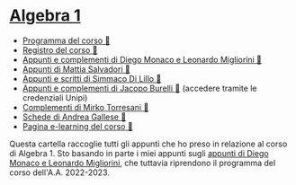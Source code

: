 # [Algebra 1](https://esami.unipi.it/programma.php?c=57995&aa=2023&docente=&insegnamento=ALGEBRA&sd=0)

- [Programma del corso 📘](https://esami.unipi.it/programma.php?c=57995&aa=2023&docente=&insegnamento=ALGEBRA&sd=0)
- [Registro del corso 📑](https://unimap.unipi.it/registri/dettregistriNEW.php?re=10336402::::&ri=8305)
- [Appunti e complementi di Diego Monaco e Leonardo Migliorini 📓](https://github.com/diego-unipi/Algebra-1)
- [Appunti di Mattia Salvadori 📒](https://poisson.phc.dm.unipi.it/~salvadori/Algebra1.pdf)
- [Appunti e scritti di Simmaco Di Lillo 📗](https://poisson.phc.dm.unipi.it/~dilillo/Algebra/index.html)
- [Appunti e complementi di Jacopo Burelli 📑](https://unipiit-my.sharepoint.com/personal/j_burelli_studenti_unipi_it/_layouts/15/onedrive.aspx?ga=1&id=%2Fpersonal%2Fj%5Fburelli%5Fstudenti%5Funipi%5Fit%2FDocuments%2FUniversit%C3%A0%2FAnno%202019%2D2020%2FAlgebra%201) (accedere tramite le credenziali Unipi)
- [Complementi di Mirko Torresani 📓](https://poisson.phc.dm.unipi.it/~torresani/file/Complementi_Algebra.pdf)
- [Schede di Andrea Gallese 📖](https://uz.sns.it/~Gall/Algebra.pdf)
- [Pagina e-learning del corso 🔗](https://elearning.dm.unipi.it/course/view.php?id=404)

Questa cartella raccoglie tutti gli appunti che ho preso in relazione al corso di Algebra 1. Sto basando in parte i miei
appunti sugli [appunti di Diego Monaco e Leonardo Migliorini](https://github.com/diego-unipi/Algebra-1),
che tuttavia riprendono il programma del corso dell'A.A. 2022-2023.